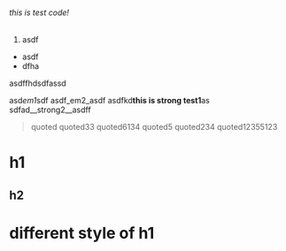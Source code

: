 ###### this is test code! 

1. asdf
* asdf
* dfha

asdffhdsdfassd

asd*em1*sdf
asdf_em2_asdf
asdfkd**this is strong test1**as
sdfad__strong2__asdff

> quoted
> quoted33
> quoted6134
> quoted5
> quoted234
> quoted12355123

# h1
## h2 
different style of h1
=====
